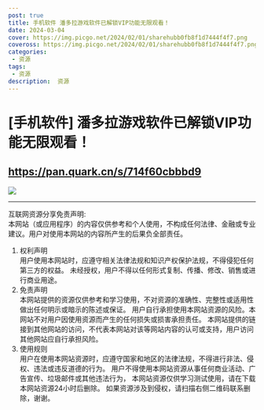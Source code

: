 ```yaml
---
post: true
title: 手机软件 潘多拉游戏软件已解锁VIP功能无限观看！
date: 2024-03-04
cover: https://img.picgo.net/2024/02/01/sharehubb0fb8f1d7444f4f7.png
coveross: https://img.picgo.net/2024/02/01/sharehubb0fb8f1d7444f4f7.png
categories:
 - 资源
tags:
 - 资源
description:  资源
---
```

# [手机软件] 潘多拉游戏软件已解锁VIP功能无限观看！

## https://pan.quark.cn/s/714f60cbbbd9  

![](https://img.picgo.net/2024/02/01/sharehubb0fb8f1d7444f4f7.png)

---
互联网资源分享免责声明:  
本网站（或应用程序）的内容仅供参考和个人使用，不构成任何法律、金融或专业建议。用户对使用本网站的内容所产生的后果负全部责任。
1. 权利声明  
用户使用本网站时，应遵守相关法律法规和知识产权保护法规，不得侵犯任何第三方的权益。
未经授权，用户不得以任何形式复制、传播、修改、销售或进行商业用途。
2. 免责声明  
本网站提供的资源仅供参考和学习使用，不对资源的准确性、完整性或适用性做出任何明示或暗示的陈述或保证。
用户自行承担使用本网站资源的风险。本网站不对用户因使用资源而产生的任何损失或损害承担责任。
本网站提供的链接到其他网站的访问，不代表本网站对该等网站内容的认可或支持，用户访问其他网站应自行承担风险。
3. 使用规则  
用户在使用本网站资源时，应遵守国家和地区的法律法规，不得进行非法、侵权、违法或违反道德的行为。
用户不得使用本网站资源从事任何商业活动、广告宣传、垃圾邮件或其他违法行为，
本网站资源仅供学习测试使用，请在下载本网站资源24小时后删除。
如果资源涉及到侵权，请扫描右侧二维码联系删除，谢谢。
